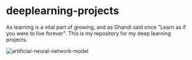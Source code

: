 # deeplearning-projects

As learning is a vital part of growing, and as Ghandi said once "Learn as if you were to live forever". This is my repository for my deep learning projects.

![artificial-neural-network-model](https://user-images.githubusercontent.com/37369603/51805056-6acd5080-2271-11e9-8f2b-ce76aa50d8c6.png)

